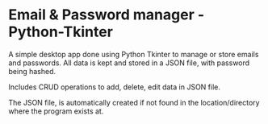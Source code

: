 # Email & Password manager - Python-Tkinter

A simple desktop app done using Python Tkinter to manage or store emails and passwords.
All data is kept and stored in a JSON file, with password being hashed.

Includes CRUD operations to add, delete, edit data in JSON file.

The JSON file, is automatically created if not found in the location/directory where the program exists at.
